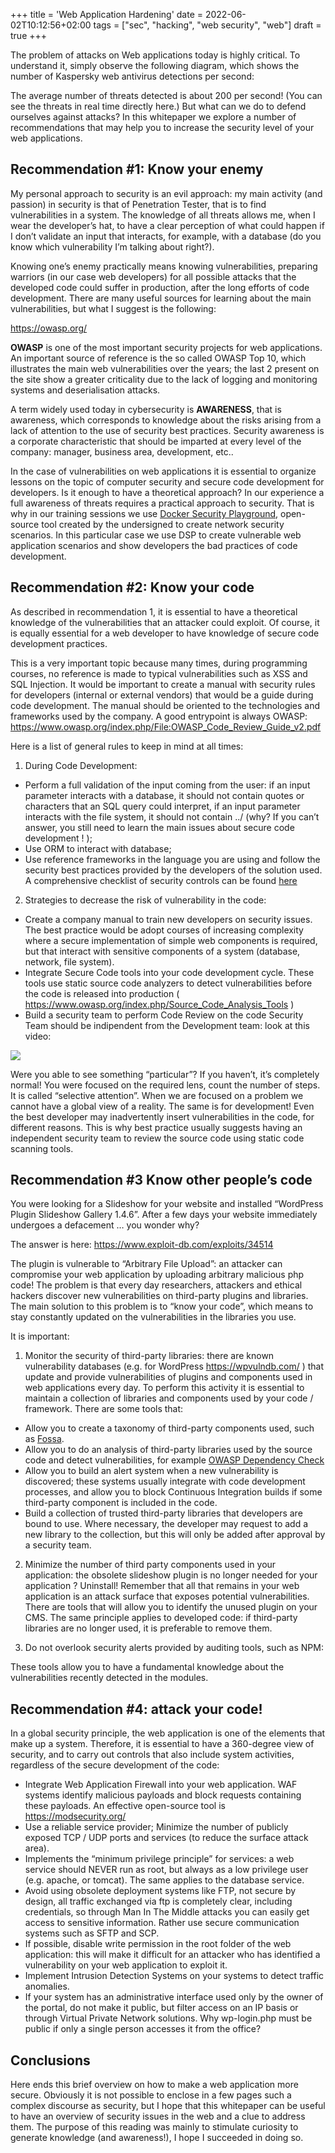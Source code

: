 +++
title = 'Web Application Hardening'
date = 2022-06-02T10:12:56+02:00
tags = ["sec", "hacking", "web security", "web"]
draft = true
+++


The problem of attacks on Web applications today is highly critical.
To understand it, simply observe the following diagram, which shows the number of Kaspersky web antivirus detections per second:

The average number of threats detected is about 200 per second! (You can see the threats in real time directly here.)
But what can we do to defend ourselves against attacks? In this whitepaper we explore a number of recommendations that may help you to increase the security level of your web applications.

## Recommendation #1: Know your enemy
My personal approach to security is an evil approach: my main activity (and passion) in security is that of Penetration Tester, that is to find vulnerabilities in a system. The knowledge of all threats allows me, when I wear the developer’s hat, to have a clear perception of what could happen if I don’t validate an input that interacts, for example, with a database (do you know which vulnerability I’m talking about right?).

Knowing one’s enemy practically means knowing vulnerabilities, preparing warriors (in our case web developers) for all possible attacks that the developed code could suffer in production, after the long efforts of code development. There are many useful sources for learning about the main vulnerabilities, but what I suggest is the following:


https://owasp.org/

**OWASP** is one of the most important security projects for web applications. An important source of reference is the so called OWASP Top 10, which illustrates the main web vulnerabilities over the years; the last 2 present on the site show a greater criticality due to the lack of logging and monitoring systems and deserialisation attacks.

A term widely used today in cybersecurity is **AWARENESS**, that is awareness, which corresponds to knowledge about the risks arising from a lack of attention to the use of security best practices. Security awareness is a corporate characteristic that should be imparted at every level of the company: manager, business area, development, etc..

In the case of vulnerabilities on web applications it is essential to organize lessons on the topic of computer security and secure code development for developers.
Is it enough to have a theoretical approach?
In our experience a full awareness of threats requires a practical approach to security. That is why in our training sessions we use [Docker Security Playground](https://github.com/DockerSecurityPlayground/DSP), open-source tool created by the undersigned to create network security scenarios. In this particular case we use DSP to create vulnerable web application scenarios and show developers the bad practices of code development.

## Recommendation #2: Know your code
As described in recommendation 1, it is essential to have a theoretical knowledge of the vulnerabilities that an attacker could exploit. Of course, it is equally essential for a web developer to have knowledge of secure code development practices.

This is a very important topic because many times, during programming courses, no reference is made to typical vulnerabilities such as XSS and SQL Injection. It would be important to create a manual with security rules for developers (internal or external vendors) that would be a guide during code development. The manual should be oriented to the technologies and frameworks used by the company. A good entrypoint is always OWASP: https://www.owasp.org/index.php/File:OWASP_Code_Review_Guide_v2.pdf

Here is a list of general rules to keep in mind at all times:


1. During Code Development:
  * Perform a full validation of the input coming from the user: if an input parameter interacts with a database, it should not contain quotes or characters that an SQL query could interpret, if an input parameter interacts with the file system, it should not contain ../ (why? If you can’t answer, you still need to learn the main issues about secure code development ! );
  * Use ORM to interact with database;
  * Use reference frameworks in the language you are using and follow the security best practices provided by the developers of the solution used. A comprehensive checklist of security controls can be found [here](https://owasp.org/www-project-secure-coding-practices-quick-reference-guide/)

  2. Strategies to decrease the risk of vulnerability in the code:
   * Create a company manual to train new developers on security issues. The best practice would be adopt courses of increasing complexity where a secure implementation of simple web components is required, but that interact with sensitive components of a system (database, network, file system).
  * Integrate Secure Code tools into your code development cycle. These tools use static source code analyzers to detect vulnerabilities before the code is released into production ( https://www.owasp.org/index.php/Source_Code_Analysis_Tools )
* Build a security team to perform Code Review on the code
Security Team should be indipendent from the Development team: look at this video:

![](https://www.youtube.com/watch?v=vJG698U2Mvo&t=3s)

Were you able to see something “particular”? If you haven’t, it’s completely normal! You were focused on the required lens, count the number of steps. It is called “selective attention”. When we are focused on a problem we cannot have a global view of a reality. The same is for development! Even the best developer may inadvertently insert vulnerabilities in the code, for different reasons. This is why best practice usually suggests having an independent security team to review the source code using static code scanning tools.


## Recommendation #3 Know other people’s code
You were looking for a Slideshow for your website and installed “WordPress Plugin Slideshow Gallery 1.4.6”. After a few days your website immediately undergoes a defacement … you wonder why?

The answer is here: https://www.exploit-db.com/exploits/34514

The plugin is vulnerable to “Arbitrary File Upload”: an attacker can compromise your web application by uploading arbitrary malicious php code!
The problem is that every day researchers, attackers and ethical hackers discover new vulnerabilities on third-party plugins and libraries. The main solution to this problem is to “know your code”, which means to stay constantly updated on the vulnerabilities in the libraries you use.

It is important:

1. Monitor the security of third-party libraries: there are known vulnerability databases (e.g. for WordPress https://wpvulndb.com/ ) that update and provide vulnerabilities of plugins and components used in web applications every day. To perform this activity it is essential to maintain a collection of libraries and components used by your code / framework. There are some tools that:
  * Allow you to create a taxonomy of third-party components used, such as [Fossa](https://fossa.com/).
  * Allow you to do an analysis of third-party libraries used by the source code and detect vulnerabilities, for example [OWASP Dependency Check](https://github.com/jeremylong/DependencyCheck)
  * Allow you to build an alert system when a new vulnerability is discovered; these systems usually integrate with code development processes, and allow you to block Continuous Integration builds if some third-party component is included in the code.
  * Build a collection of trusted third-party libraries that developers are bound to use. Where necessary, the developer may request to add a new library to the collection, but this will only be added after approval by a security team.
2. Minimize the number of third party components used in your application: the obsolete slideshow plugin is no longer needed for your application ? Uninstall! Remember that all that remains in your web application is an attack surface that exposes potential vulnerabilities. There are tools that will allow you to identify the unused plugin on your CMS. The same principle applies to developed code: if third-party libraries are no longer used, it is preferable to remove them.

3. Do not overlook security alerts provided by auditing tools, such as NPM:

These tools allow you to have a fundamental knowledge about the vulnerabilities recently detected in the modules.

## Recommendation #4: attack your code!
In a global security principle, the web application is one of the elements that make up a system. Therefore, it is essential to have a 360-degree view of security, and to carry out controls that also include system activities, regardless of the secure development of the code:

* Integrate Web Application Firewall into your web application. WAF systems identify malicious payloads and block requests containing these payloads. An effective open-source tool is https://modsecurity.org/
* Use a reliable service provider;
Minimize the number of publicly exposed TCP / UDP ports and services (to reduce the surface attack area).
* Implements the “minimum privilege principle” for services: a web service should NEVER run as root, but always as a low privilege user (e.g. apache, or tomcat). The same applies to the database service.
* Avoid using obsolete deployment systems like FTP, not secure by design, all traffic exchanged via ftp is completely clear, including credentials, so through Man In The Middle attacks you can easily get access to sensitive information. Rather use secure communication systems such as SFTP and SCP.
* If possible, disable write permission in the root folder of the web application: this will make it difficult for an attacker who has identified a vulnerability on your web application to exploit it.
* Implement Intrusion Detection Systems on your systems to detect traffic anomalies.
* If your system has an administrative interface used only by the owner of the portal, do not make it public, but filter access on an IP basis or through Virtual Private Network solutions. Why wp-login.php must be public if only a single person accesses it from the office?


## Conclusions
Here ends this brief overview on how to make a web application more secure. Obviously it is not possible to enclose in a few pages such a complex discourse as security, but I hope that this whitepaper can be useful to have an overview of security issues in the web and a clue to address them. The purpose of this reading was mainly to stimulate curiosity to generate knowledge (and awareness!), I hope I succeeded in doing so. 




























